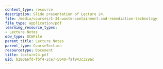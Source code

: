 ```yaml
---
content_type: resource
description: Slide presentation of Lecture 24.
file: /media/courses/1-34-waste-containment-and-remediation-technology-spring-2004/b280a6fdfbf42ce75040faf943c329ac_lecture24.pdf
file_type: application/pdf
learning_resource_types:
- Lecture Notes
ocw_type: OCWFile
parent_title: Lecture Notes
parent_type: CourseSection
resourcetype: Document
title: lecture24.pdf
uid: b280a6fd-fbf4-2ce7-5040-faf943c329ac
---
```

